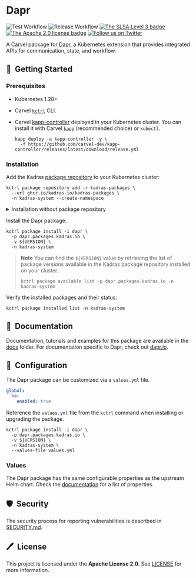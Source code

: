 # Dapr

![Test Workflow](https://github.com/kadras-io/package-for-dapr/actions/workflows/test.yml/badge.svg)
![Release Workflow](https://github.com/kadras-io/package-for-dapr/actions/workflows/release.yml/badge.svg)
[![The SLSA Level 3 badge](https://slsa.dev/images/gh-badge-level3.svg)](https://slsa.dev/spec/v1.0/levels)
[![The Apache 2.0 license badge](https://img.shields.io/badge/License-Apache_2.0-blue.svg)](https://opensource.org/licenses/Apache-2.0)
[![Follow us on Twitter](https://img.shields.io/static/v1?label=Twitter&message=Follow&color=1DA1F2)](https://twitter.com/kadrasIO)

A Carvel package for [Dapr](https://dapr.io), a Kubernetes extension that provides integrated APIs for communication, state, and workflow.

## 🚀&nbsp; Getting Started

### Prerequisites

* Kubernetes 1.28+
* Carvel [`kctrl`](https://carvel.dev/kapp-controller/docs/latest/install/#installing-kapp-controller-cli-kctrl) CLI.
* Carvel [kapp-controller](https://carvel.dev/kapp-controller) deployed in your Kubernetes cluster. You can install it with Carvel [`kapp`](https://carvel.dev/kapp/docs/latest/install) (recommended choice) or `kubectl`.

  ```shell
  kapp deploy -a kapp-controller -y \
    -f https://github.com/carvel-dev/kapp-controller/releases/latest/download/release.yml
  ```

### Installation

Add the Kadras [package repository](https://github.com/kadras-io/kadras-packages) to your Kubernetes cluster:

  ```shell
  kctrl package repository add -r kadras-packages \
    --url ghcr.io/kadras-io/kadras-packages \
    -n kadras-system --create-namespace
  ```

<details><summary>Installation without package repository</summary>
The recommended way of installing the Dapr package is via the Kadras <a href="https://github.com/kadras-io/kadras-packages">package repository</a>. If you prefer not using the repository, you can add the package definition directly using <a href="https://carvel.dev/kapp/docs/latest/install"><code>kapp</code></a> or <code>kubectl</code>.

  ```shell
  kubectl create namespace kadras-system
  kapp deploy -a dapr-package -n kadras-system -y \
    -f https://github.com/kadras-io/package-for-dapr/releases/latest/download/metadata.yml \
    -f https://github.com/kadras-io/package-for-dapr/releases/latest/download/package.yml
  ```
</details>

Install the Dapr package:

  ```shell
  kctrl package install -i dapr \
    -p dapr.packages.kadras.io \
    -v ${VERSION} \
    -n kadras-system
  ```

> **Note**
> You can find the `${VERSION}` value by retrieving the list of package versions available in the Kadras package repository installed on your cluster.
> 
>   ```shell
>   kctrl package available list -p dapr.packages.kadras.io -n kadras-system
>   ```

Verify the installed packages and their status:

  ```shell
  kctrl package installed list -n kadras-system
  ```

## 📙&nbsp; Documentation

Documentation, tutorials and examples for this package are available in the [docs](docs) folder.
For documentation specific to Dapr, check out [dapr.io](https://docs.dapr.io).

## 🎯&nbsp; Configuration

The Dapr package can be customized via a `values.yml` file. 

  ```yaml
  global:
    ha:
      enabled: true
  ```

Reference the `values.yml` file from the `kctrl` command when installing or upgrading the package.

  ```shell
  kctrl package install -i dapr \
    -p dapr.packages.kadras.io \
    -v ${VERSION} \
    -n kadras-system \
    --values-file values.yml
  ```

### Values

The Dapr package has the same configurable properties as the upstream Helm chart. Check the [documentation](https://docs.dapr.io/operations/hosting/kubernetes/kubernetes-deploy/) for a list of properties.

## 🛡️&nbsp; Security

The security process for reporting vulnerabilities is described in [SECURITY.md](SECURITY.md).

## 🖊️&nbsp; License

This project is licensed under the **Apache License 2.0**. See [LICENSE](LICENSE) for more information.
